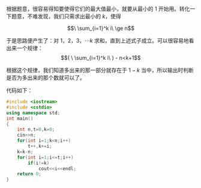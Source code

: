 根据题意，很容易得知要使得它们的最大值最小，就要从最小的 $1$ 开始用。转化一下题意，不难发现，我们只需求出最小的 $k$，使得 

$$\ \sum_{i=1}^k i\ \ge n$$ 

于是思路便产生了：对 $1$，$2$，$3$，⋯$k$ 求和，直到上述式子成立。可以很容易地看出来一个规律：
$$( \ \sum_{i=1}^k i\ ) - n<k+1$$

根据这个规律，我们知道多出来的那一部分就存在于 $1-k$ 当中，所以输出时判断是否为多出来的那个数就可以了。

代码如下：
```cpp
#include <iostream>
#include <cstdio>
using namespace std;
int main()
{
	int n,t=0,k=0;
	cin>>n;
	for(int i=1;k<n;i++)
		t++,k+=i;
	k=k-n;
	for(int i=1;i<=t;i++)
		if(i!=k)
			cout<<i<<endl;
	return 0;
}
```
